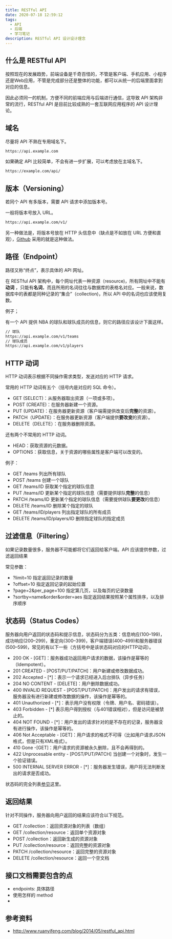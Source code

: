 ```yaml
---
title: RESTful API
date: 2020-07-18 12:59:12
tags:
  - API
  - 后端
  - 学习笔记
description: RESTful API 设计设计理念
---
```


## 什么是 RESTful API

按照现在的发展趋势，前端设备是千奇百怪的，不管是客户端、手机应用、小程序还是Web应用，不管是完成部分还是整体的功能，都可以从统一的后端里面拿到对应的信息。

因此必须同一的机制，方便不同的前端应用与后端进行通信，这导致 API 架构非常的流行，RESTful API 是目前比较成熟的一套互联网应用程序的 API 设计理论。

<!--more-->

## 域名

尽量将 API 不熟在专用域名下。

``` sh
https://api.example.com
```

如果确定 API 比较简单，不会有进一步扩展，可以考虑放在主域名下。

```sh
https://example.com/api/
```

## 版本（Versioning）

若同个 API 有多版本，需要 API 请求中添加版本号。

一般将版本号放入 URL。

```sh
https://api.example.com/v1/
```

另一种做法是，将版本号放在 HTTP 头信息中（缺点是不如放在 URL 方便和直观），[Github](https://developer.github.com/v3/media/#request-specific-version) 采用的就是这种做法。

## 路径（Endpoint）

路径又称“终点”，表示具体的 API 网址。

在 RESTful API 架构中，每个网址代表一种资源（resource)，所有网址中不能有**动词** ，只能有**名词**，而且所用的名词往往与数据库的表格名对应。一般来说，数据库中的表都是同种记录的“集合”（collection)，所以 API 中的名词也应该使用复数。

例子；

有一个 API 提供 NBA 的球队和球队成员的信息，则它的路径应该设计下面这样。

```sh
// 球队
https://api.example.com/v1/teams
// 球队成员
https://api.example.com/v1/players
```

## HTTP 动词

HTTP 动词表示根据不同操作需求类型，发送对应的 HTTP 请求。

常用的 HTTP 动词有五个（括号内是对应的 SQL 命令）。

- GET (SELECT)：从服务器取出资源（一项或多项）。
- POST (CREATE)：在服务器新建一个资源。
- PUT (UPDATE)：在服务器更新资源（客户端需提供改变后**完整**的资源）。
- PATCH（UPDATE）：在服务器更新资源（客户端提供**要改变**的资源）。
- DELETE（DELETE）：在服务器删除资源。

还有两个不常用的 HTTP 动词。

- HEAD：获取资源的元数据。
- OPTIONS：获取信息，关于资源的哪些属性是客户端可以改变的。

例子：

- GET /teams 列出所有球队
- POST /teams 创建一个球队
- GET /teams/ID 获取某个指定的球队信息
- PUT /teams/ID 更新某个指定的球队信息（需要提供球队**完整**的信息）
- PATCH /teams/ID 更新某个指定的球队信息（需要提供球队**要更改**的信息）
- DELETE /teams/ID 删除某个指定的球队
- GET /teams/ID/players 列出指定球队的所有成员
- DELETE /teams/ID/players/ID 删除指定球队的指定成员

## 过滤信息（Filtering）

如果记录数量很多，服务器不可能都将它们返回给客户端。API 应该提供参数，过滤返回结果

常见参数：

- ?limit=10 指定返回记录的数量
- ?offset=10 指定返回记录的起始位置
- ?page=2&per_page=100 指定第几页，以及每页的记录数量
- ?sortby=name&order&order=aes 指定返回结果按照某个属性排序，以及排序顺序

## 状态码（Status Codes）

服务器向用户返回的状态码和提示信息，状态码分为五类：信息响应(100–199)，成功响应(200–299)，重定向(300–399)，客户端错误(400–499)和服务器错误 (500–599)，常见的有以下一些（方括号中是该状态码对应的HTTP动词）。

- 200 OK - [GET]：服务器成功返回用户请求的数据，该操作是幂等的（Idempotent）。
- 201 CREATED - [POST/PUT/PATCH]：用户新建或修改数据成功。
- 202 Accepted - [*]：表示一个请求已经进入后台排队（异步任务）
- 204 NO CONTENT - [DELETE]：用户删除数据成功。
- 400 INVALID REQUEST - [POST/PUT/PATCH]：用户发出的请求有错误，服务器没有进行新建或修改数据的操作，该操作是幂等的。
- 401 Unauthorized - [*]：表示用户没有权限（令牌、用户名、密码错误）。
- 403 Forbidden - [*] 表示用户得到授权（与401错误相对），但是访问是被禁止的。
- 404 NOT FOUND - [*]：用户发出的请求针对的是不存在的记录，服务器没有进行操作，该操作是幂等的。
- 406 Not Acceptable - [GET]：用户请求的格式不可得（比如用户请求JSON格式，但是只有XML格式）。
- 410 Gone -[GET]：用户请求的资源被永久删除，且不会再得到的。
- 422 Unprocesable entity - [POST/PUT/PATCH] 当创建一个对象时，发生一个验证错误。
- 500 INTERNAL SERVER ERROR - [*]：服务器发生错误，用户将无法判断发出的请求是否成功。

状态码的完全列表[参见](https://developer.mozilla.org/zh-CN/docs/Web/HTTP/Status)这里。

## 返回结果

针对不同操作，服务器向用户返回的结果应该符合以下规范。

- GET /collection：返回资源对象的列表（数组）
- GET /collection/resource：返回单个资源对象
- POST /collection：返回新生成的资源对象
- PUT /collection/resource：返回完整的资源对象
- PATCH /collection/resource：返回完整的资源对象
- DELETE /collection/resource：返回一个空文档

## 接口文档需要包含的点

- endpoints: 具体路径
- 使用怎样的 method
- 


## 参考资料

- <http://www.ruanyifeng.com/blog/2014/05/restful_api.html>
